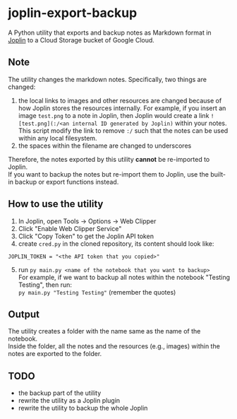 # joplin-export-backup
A Python utility that exports and backup notes as Markdown format in [Joplin](https://joplinapp.org/) to a Cloud Storage bucket of Google Cloud.

## Note
The utility changes the markdown notes. Specifically, two things are changed:<br>
1. the local links to images and other resources are changed because of how Joplin stores the resources internally.
For example, if you insert an image `test.png` to a note in Joplin, then Joplin would create a link `![test.png](:/<an internal ID generated by Joplin)` within your notes.<br>
This script modify the link to remove `:/` such that the notes can be used within any local filesystem.<br>
2. the spaces within the filename are changed to underscores<br>

Therefore, the notes exported by this utility **cannot** be re-imported to Joplin.<br>
If you want to backup the notes but re-import them to Joplin, use the built-in backup or export functions instead.

## How to use the utility
1. In Joplin, open Tools -> Options -> Web Clipper
2. Click "Enable Web Clipper Service"
3. Click "Copy Token" to get the Joplin API token
4. create `cred.py` in the cloned repository, its content should look like:
```
JOPLIN_TOKEN = "<the API token that you copied>"
```
5. run `py main.py <name of the notebook that you want to backup>`<br>
For example, if we want to backup all notes within the notebook "Testing Testing", then run:<br>
`py main.py "Testing Testing"` (remember the quotes)

## Output
The utility creates a folder with the name same as the name of the notebook.<br>
Inside the folder, all the notes and the resources (e.g., images) within the notes are exported to the folder.

## TODO
- the backup part of the utility
- rewrite the utility as a Joplin plugin
- rewrite the utility to backup the whole Joplin
